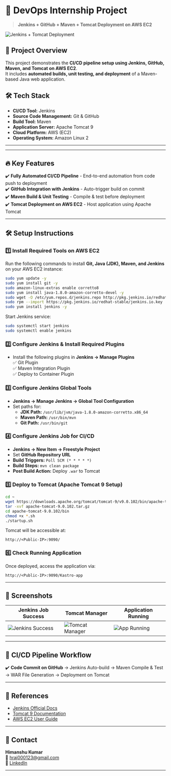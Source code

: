  
# 🚀 DevOps Internship Project  
> **Jenkins + GitHub + Maven + Tomcat Deployment on AWS EC2**

![Jenkins + Tomcat Deployment](https://user-images.githubusercontent.com/your-image.png)  

## 📌 Project Overview  
This project demonstrates the **CI/CD pipeline setup using Jenkins, GitHub, Maven, and Tomcat on AWS EC2**.  
It includes **automated builds, unit testing, and deployment** of a Maven-based Java web application.  

## 🛠️ Tech Stack  
- **CI/CD Tool:** Jenkins  
- **Source Code Management:** Git & GitHub  
- **Build Tool:** Maven  
- **Application Server:** Apache Tomcat 9  
- **Cloud Platform:** AWS (EC2)  
- **Operating System:** Amazon Linux 2  

---


---

## 🔥 Key Features  
✔️ **Fully Automated CI/CD Pipeline** - End-to-end automation from code push to deployment  
✔️ **GitHub Integration with Jenkins** - Auto-trigger build on commit  
✔️ **Maven Build & Unit Testing** - Compile & test before deployment  
✔️ **Tomcat Deployment on AWS EC2** - Host application using Apache Tomcat  

---

## 🛠️ Setup Instructions  
### **1️⃣ Install Required Tools on AWS EC2**  
Run the following commands to install **Git, Java (JDK), Maven, and Jenkins** on your AWS EC2 instance:
```bash
sudo yum update -y
sudo yum install git -y
sudo amazon-linux-extras enable corretto8
sudo yum install java-1.8.0-amazon-corretto-devel -y
sudo wget -O /etc/yum.repos.d/jenkins.repo http://pkg.jenkins.io/redhat-stable/jenkins.repo
sudo rpm --import https://pkg.jenkins.io/redhat-stable/jenkins.io.key
sudo yum install jenkins -y
```
Start Jenkins service:
```bash
sudo systemctl start jenkins
sudo systemctl enable jenkins
```

### **2️⃣ Configure Jenkins & Install Required Plugins**  
- Install the following plugins in **Jenkins → Manage Plugins**  
  ✅ Git Plugin  
  ✅ Maven Integration Plugin  
  ✅ Deploy to Container Plugin  

### **3️⃣ Configure Jenkins Global Tools**  
- **Jenkins → Manage Jenkins → Global Tool Configuration**  
- Set paths for:
  - **JDK Path:** `/usr/lib/jvm/java-1.8.0-amazon-corretto.x86_64`
  - **Maven Path:** `/usr/bin/mvn`
  - **Git Path:** `/usr/bin/git`

### **4️⃣ Configure Jenkins Job for CI/CD**  
- **Jenkins → New Item → Freestyle Project**
- Set **GitHub Repository URL**  
- **Build Triggers:** `Poll SCM (* * * * *)`  
- **Build Steps:** `mvn clean package`  
- **Post Build Action:** Deploy `.war` to Tomcat  

### **5️⃣ Deploy to Tomcat (Apache Tomcat 9 Setup)**  
```bash
cd ~
wget https://downloads.apache.org/tomcat/tomcat-9/v9.0.102/bin/apache-tomcat-9.0.102.tar.gz
tar -xvf apache-tomcat-9.0.102.tar.gz
cd apache-tomcat-9.0.102/bin
chmod +x *.sh
./startup.sh
```
Tomcat will be accessible at:  
```
http://<Public-IP>:9090/
```

### **6️⃣ Check Running Application**  
Once deployed, access the application via:  
```
http://<Public-IP>:9090/Kastro-app
```
---

## 📸 Screenshots  
| Jenkins Job Success | Tomcat Manager | Application Running |
|--------------------|----------------|------------------|
| ![Jenkins Success](https://user-images.githubusercontent.com/your-image1.png) | ![Tomcat Manager](https://user-images.githubusercontent.com/your-image2.png) | ![App Running](https://user-images.githubusercontent.com/your-image3.png) |

---

## 📜 CI/CD Pipeline Workflow  
✔️ **Code Commit on GitHub** → Jenkins Auto-build → Maven Compile & Test → WAR File Generation → Deployment on Tomcat  

---

## 📌 References  
- [Jenkins Official Docs](https://www.jenkins.io/doc/)  
- [Tomcat 9 Documentation](https://tomcat.apache.org/tomcat-9.0-doc/)  
- [AWS EC2 User Guide](https://docs.aws.amazon.com/ec2/)  

---

## 📢 Contact  
**Himanshu Kumar**  
📧 hraj000123@gmail.com  
🔗 [LinkedIn](https://www.linkedin.com/in/himanshukumar1320/)  

---

 
